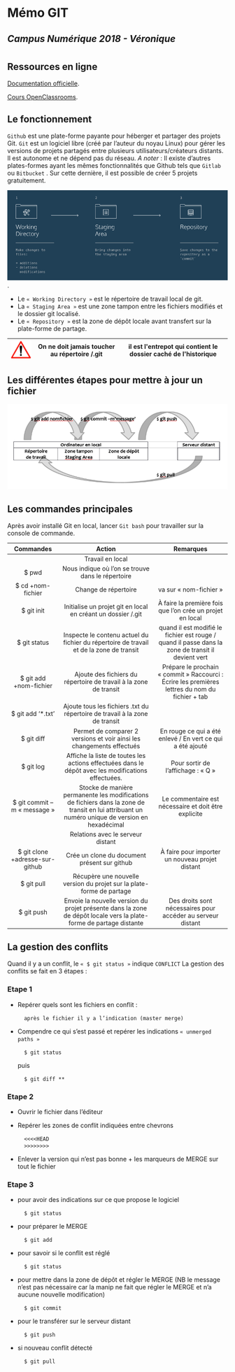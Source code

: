 # Mémo GIT
## *Campus Numérique 2018 - Véronique*
#
## Ressources en ligne

[Documentation officielle](https://git-scm.com/doc).

[Cours OpenClassrooms](https://openclassrooms.com/courses/gerez-vos-codes-source-avec-git).

## Le fonctionnement
`Github` est une plate-forme payante pour héberger et partager des projets Git.
`Git` est un logiciel libre (créé par l’auteur du noyau Linux) pour gérer les versions de projets partagés entre plusieurs utilisateurs/créateurs distants. Il est autonome et ne dépend pas du réseau.
*A noter* : Il existe d’autres plates-formes ayant les mêmes fonctionnalités que Github tels que  `Gitlab` ou `Bitbucket` . Sur cette dernière, il est possible de créer 5 projets gratuitement. 

![Shema global du fonctionnement de Git](images/ssh-git/shema-global.png).

* Le `« Working Directory »` est le répertoire de travail local de git.
* La `« Staging Area »` est une zone tampon entre les fichiers modifiés et le dossier git localisé. 
* Le `« Repository »` est la zone de dépôt locale avant transfert sur la plate-forme de partage.

| ![Danger](images/danger50.png)        | On ne doit jamais toucher au répertoire /.git | il est l'entrepot qui contient le dossier caché de l'historique           | 
| ------------- |:-------------:|:-------------: |
## Les différentes étapes pour mettre à jour un fichier
![Danger](images/ssh-git/shema-maj.png)
## Les commandes principales
Après avoir installé Git en local, lancer `Git bash` pour travailler sur la console de commande.

| Commandes        | Action          | Remarques  |
| :-------------: |:-------------:| :-----:|
|| Travail en local| 
|$ pwd | Nous indique où l’on se trouve dans le répertoire |
|$ cd  +nom-fichier |Change de répertoire|va sur « nom-fichier »|
|$ git init|Initialise un projet git en local en créant un dossier /.git|À faire la première fois que l’on crée un projet en local|
|$ git status|Inspecte le contenu actuel du fichier du répertoire de travail et de la zone de transit|quand il est modifié le fichier est rouge / quand il passe dans la zone de transit il devient vert|
|$ git add +nom-fichier|Ajoute des fichiers du répertoire de travail à la zone de transit|Prépare le prochain « commit » Raccourci : Écrire les premières lettres du nom du fichier + tab|
|$ git add ‘*.txt’|Ajoute tous les fichiers .txt du répertoire de travail à la zone de transit||
|$ git diff|Permet de comparer 2 versions et voir ainsi les changements effectués |En rouge ce qui a été enlevé / En vert ce qui a été ajouté|
|$ git log|Affiche la liste de toutes  les actions effectuées dans le dépôt avec les modifications effectuées.|Pour sortir de l’affichage : « Q »|
|$ git commit –m « message »|Stocke de manière permanente les modifications de fichiers dans la zone de transit en lui attribuant un numéro unique de version en hexadécimal|Le commentaire est nécessaire et doit être explicite|
||Relations avec le serveur distant|
|$ git clone +adresse-sur-github|Crée un clone du document présent sur github|À faire pour importer un nouveau projet distant|
|$ git pull|Récupère une nouvelle version du projet sur la plate-forme de partage||
|$ git push|Envoie la nouvelle version du projet présente dans la zone de dépôt locale vers la plate-forme de partage distante|Des droits sont nécessaires pour accéder au serveur distant|

## La gestion des conflits
Quand il y a un conflit, le `« $ git status »` indique `CONFLICT`
La gestion des conflits se fait en 3 étapes : 
### Etape 1
* Repérer quels sont les fichiers en conflit : 
    
        après le fichier il y a l’indication (master merge)
* Compendre ce qui s’est passé et repérer les indications `« unmerged paths »`
        
        $ git status
        
    puis

        $ git diff **
### Etape 2
* Ouvrir le fichier dans l’éditeur
* Repérer les zones de conflit indiquées entre chevrons

        <<<<HEAD
        >>>>>>>>
* Enlever la version qui n’est pas bonne + les marqueurs de MERGE sur tout le fichier
### Etape 3
* pour avoir des indications sur ce que propose le logiciel

        $ git status
* pour préparer le MERGE

        $ git add
* pour savoir si le conflit est réglé

        $ git status
* pour mettre dans la zone de dépôt et régler le MERGE (NB le message n’est pas nécessaire car la manip ne fait que régler le MERGE et n’a aucune nouvelle modification)

        $ git commit 
* pour le transférer sur le serveur distant

        $ git push
* si nouveau conflit détecté

        $ git pull  